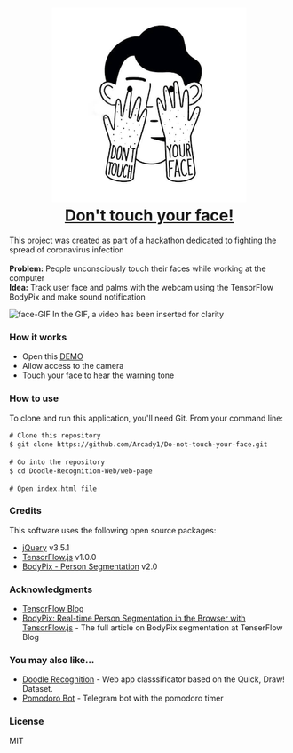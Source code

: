   
<h1 align="center">
  <a href="https://do-not-touch-you-face.glitch.me/">
    <img src="./web-page/icon/touch-face.jpg" alt="Don't touch your face!" width="350"></img>
  </a>
  <br>
  <a href="https://do-not-touch-you-face.glitch.me/">Don't touch your face!</a>
  <br>
</h1>

This project was created as part of a hackathon dedicated to fighting the spread of coronavirus infection
<br>
<br>
<b>Problem:</b> People unconsciously touch their faces while working at the computer
<br>
<b>Idea:</b> Track user face and palms with the webcam using the TensorFlow BodyPix and make sound notification

![face-GIF][0]
In the GIF, a video has been inserted for clarity

### How it works
* Open this [DEMO][1]
* Allow access to the camera
* Touch your face to hear the warning tone

### How to use

To clone and run this application, you'll need Git. From your command line:

```
# Clone this repository
$ git clone https://github.com/Arcady1/Do-not-touch-your-face.git

# Go into the repository
$ cd Doodle-Recognition-Web/web-page

# Open index.html file
```

### Credits
This software uses the following open source packages:

* [jQuery][2] v3.5.1
* [TensorFlow.js][3] v1.0.0
* [BodyPix - Person Segmentation][4] v2.0

### Acknowledgments
* [TensorFlow Blog](https://blog.tensorflow.org/search?label=TensorFlow.js&max-results=20)<br>
* [BodyPix: Real-time Person Segmentation in the Browser with TensorFlow.js](https://blog.tensorflow.org/2019/11/updated-bodypix-2.html) - The full article on BodyPix segmentation at TenserFlow Blog<br>

### You may also like...
* [Doodle Recognition](https://github.com/Arcady1/Doodle-Recognition-Web) - Web app classsificator based on the Quick, Draw! Dataset.
* [Pomodoro Bot](https://github.com/Arcady1/Telegram-Pomodoro-Bot) - Telegram bot with the pomodoro timer

### License
MIT

[0]: https://github.com/Arcady1/Do-not-touch-your-face/blob/master/web-page/icon/v2.gif
[1]: https://do-not-touch-you-face.glitch.me/
[2]: https://github.com/jquery/jquery
[3]: https://github.com/tensorflow/tfjs
[4]: https://github.com/tensorflow/tfjs-models/tree/master/body-pix
